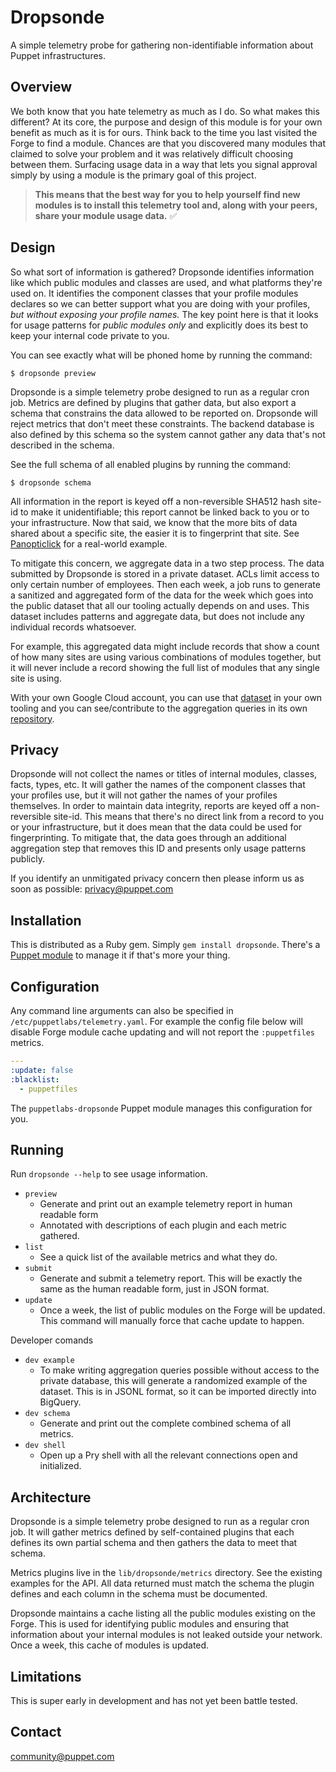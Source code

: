 # Dropsonde

A simple telemetry probe for gathering non-identifiable information about Puppet
infrastructures.


## Overview

We both know that you hate telemetry as much as I do. So what makes this different?
At its core, the purpose and design of this module is for your own benefit as much
as it is for ours. Think back to the time you last visited the Forge to find a
module. Chances are that you discovered many modules that claimed to solve your
problem and it was relatively difficult choosing between them. Surfacing usage
data in a way that lets you signal approval simply by using a module is the
primary goal of this project.

> **This means that the best way for you to help yourself find new modules is to
> install this telemetry tool and, along with your peers, share your module usage
> data.** ✅


## Design

So what sort of information is gathered? Dropsonde identifies information like
which public modules and classes are used, and what platforms they're used on.
It identifies the component classes that your profile modules declares so we can
better support what you are doing with your profiles, *but without exposing your
profile names.* The key point here is that it looks for usage patterns for *public
modules only* and explicitly does its best to keep your internal code private to you.

You can see exactly what will be phoned home by running the command:

```
$ dropsonde preview
```

Dropsonde is a simple telemetry probe designed to run as a regular cron job.
Metrics are defined by plugins that gather data, but also export a schema that
constrains the data allowed to be reported on. Dropsonde will reject metrics
that don't meet these constraints. The backend database is also defined by this
schema so the system cannot gather any data that's not described in the schema.

See the full schema of all enabled plugins by running the command:

```
$ dropsonde schema
```

All information in the report is keyed off a non-reversible SHA512 hash site-id
to make it unidentifiable; this report cannot be linked back to you or to your
infrastructure. Now that said, we know that the more bits of data shared about a
specific site, the easier it is to fingerprint that site. See
[Panopticlick](https://panopticlick.eff.org) for a real-world example.

To mitigate this concern, we aggregate data in a two step process. The data
submitted by Dropsonde is stored in a private dataset. ACLs limit access to only
certain number of employees. Then each week, a job runs to generate a sanitized
and aggregated form of the data for the week which goes into the public dataset
that all our tooling actually depends on and uses. This dataset includes patterns
and aggregate data, but does not include any individual records whatsoever.

For example, this aggregated data might include records that show a count of how
many sites are using various combinations of modules together, but it will never
include a record showing the full list of modules that any single site is using.

With your own Google Cloud account, you can use that [dataset](https://console.cloud.google.com/bigquery?p=dataops-puppet-public-data&d=community&t=forge_modules&page=table)
in your own tooling and you can see/contribute to the aggregation queries in its
own [repository](https://github.com/puppetlabs/dropsonde-aggregation).


## Privacy

Dropsonde will not collect the names or titles of internal modules, classes,
facts, types, etc. It will gather the names of the component classes that your
profiles use, but it will not gather the names of your profiles themselves. In
order to maintain data integrity, reports are keyed off a non-reversible site-id.
This means that there's no direct link from a record to you or your infrastructure,
but it does mean that the data could be used for fingerprinting. To mitigate that,
the data goes through an additional aggregation step that removes this ID and
presents only usage patterns publicly.

If you identify an unmitigated privacy concern then please inform us as soon as
possible: [privacy@puppet.com](mailto:privacy@puppet.com)


## Installation

This is distributed as a Ruby gem. Simply `gem install dropsonde`. There's a
[Puppet module](https://github.com/puppetlabs/puppetlabs-dropsonde) to manage it
if that's more your thing.


## Configuration

Any command line arguments can also be specified in `/etc/puppetlabs/telemetry.yaml`.
For example the config file below will disable Forge module cache updating and
will not report the `:puppetfiles` metrics.


``` yaml
---
:update: false
:blacklist:
  - puppetfiles
```

The `puppetlabs-dropsonde` Puppet module manages this configuration for you.


## Running

Run `dropsonde --help` to see usage information.

* `preview`
    * Generate and print out an example telemetry report in human readable form
    * Annotated with descriptions of each plugin and each metric gathered.
* `list`
    * See a quick list of the available metrics and what they do.
* `submit`
    * Generate and submit a telemetry report. This will be exactly the same as
      the human readable form, just in JSON format.
* `update`
    * Once a week, the list of public modules on the Forge will be updated. This
      command will manually force that cache update to happen.

Developer comands

* `dev example`
    * To make writing aggregation queries possible without access to the private
      database, this will generate a randomized example of the dataset. This is
      in JSONL format, so it can be imported directly into BigQuery.
* `dev schema`
    * Generate and print out the complete combined schema of all metrics.
* `dev shell`
    * Open up a Pry shell with all the relevant connections open and initialized.


## Architecture

Dropsonde is a simple telemetry probe designed to run as a regular cron job. It
will gather metrics defined by self-contained plugins that each defines its own
partial schema and then gathers the data to meet that schema.

Metrics plugins live in the `lib/dropsonde/metrics` directory. See the existing
examples for the API. All data returned must match the schema the plugin defines
and each column in the schema must be documented.

Dropsonde maintains a cache listing all the public modules existing on the Forge.
This is used for identifying public modules and ensuring that information about
your internal modules is not leaked outside your network. Once a week, this cache
of modules is updated.


## Limitations

This is super early in development and has not yet been battle tested.


Contact
-------

community@puppet.com

